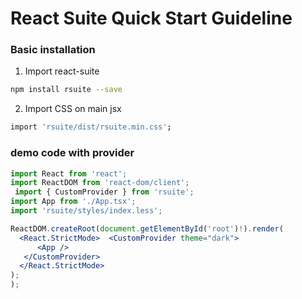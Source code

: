 # React Suite Quick Start Guideline

### Basic installation

1. Import react-suite

```bash
npm install rsuite --save
```

2. Import CSS on main jsx

```bash
import 'rsuite/dist/rsuite.min.css';
```

### demo code with provider

```jsx
import React from 'react';
import ReactDOM from 'react-dom/client';
 import { CustomProvider } from 'rsuite';
import App from './App.tsx';
import 'rsuite/styles/index.less';

ReactDOM.createRoot(document.getElementById('root')!).render(
  <React.StrictMode>  <CustomProvider theme="dark">
      <App />
   </CustomProvider>
  </React.StrictMode>
);
);
```
